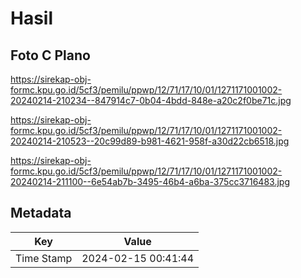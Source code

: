 # Hasil

## Foto C Plano

https://sirekap-obj-formc.kpu.go.id/5cf3/pemilu/ppwp/12/71/17/10/01/1271171001002-20240214-210234--847914c7-0b04-4bdd-848e-a20c2f0be71c.jpg

https://sirekap-obj-formc.kpu.go.id/5cf3/pemilu/ppwp/12/71/17/10/01/1271171001002-20240214-210523--20c99d89-b981-4621-958f-a30d22cb6518.jpg

https://sirekap-obj-formc.kpu.go.id/5cf3/pemilu/ppwp/12/71/17/10/01/1271171001002-20240214-211100--6e54ab7b-3495-46b4-a6ba-375cc3716483.jpg


## Metadata

| Key        | Value               |
| ---------- | ------------------- |
| Time Stamp | 2024-02-15 00:41:44 |



